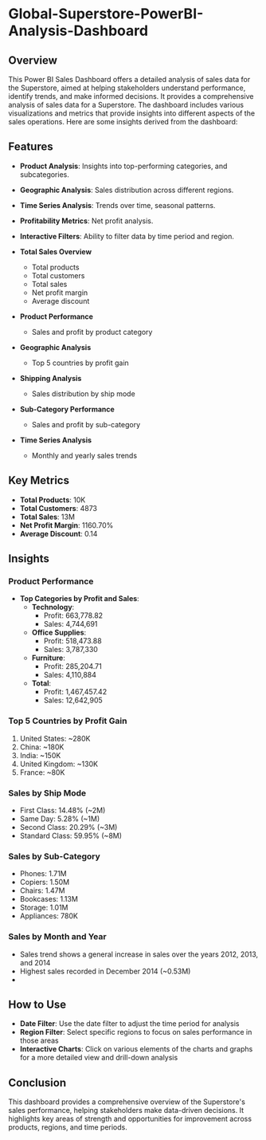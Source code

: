# Global-Superstore-PowerBI-Analysis-Dashboard


## Overview

This Power BI Sales Dashboard offers a detailed analysis of sales data for the Superstore, aimed at helping stakeholders understand performance, identify trends, and make informed decisions. It provides a comprehensive analysis of sales data for a Superstore. The dashboard includes various visualizations and metrics that provide insights into different aspects of the sales operations. Here are some insights derived from the dashboard:

## Features

- **Product Analysis**: Insights into top-performing categories, and subcategories.
- **Geographic Analysis**: Sales distribution across different regions.
- **Time Series Analysis**: Trends over time, seasonal patterns.
- **Profitability Metrics**: Net profit analysis.
- **Interactive Filters**: Ability to filter data by time period and region.


- **Total Sales Overview**
  - Total products
  - Total customers
  - Total sales
  - Net profit margin
  - Average discount
- **Product Performance**
  - Sales and profit by product category
- **Geographic Analysis**
  - Top 5 countries by profit gain
- **Shipping Analysis**
  - Sales distribution by ship mode
- **Sub-Category Performance**
  - Sales and profit by sub-category
- **Time Series Analysis**
  - Monthly and yearly sales trends

## Key Metrics

- **Total Products**: 10K
- **Total Customers**: 4873
- **Total Sales**: 13M
- **Net Profit Margin**: 1160.70%
- **Average Discount**: 0.14

## Insights

### Product Performance

- **Top Categories by Profit and Sales**:
  - **Technology**:
    - Profit: 663,778.82
    - Sales: 4,744,691
  - **Office Supplies**:
    - Profit: 518,473.88
    - Sales: 3,787,330
  - **Furniture**:
    - Profit: 285,204.71
    - Sales: 4,110,884
  - **Total**:
    - Profit: 1,467,457.42
    - Sales: 12,642,905

### Top 5 Countries by Profit Gain

1. United States: ~280K
2. China: ~180K
3. India: ~150K
4. United Kingdom: ~130K
5. France: ~80K

### Sales by Ship Mode

- First Class: 14.48% (~2M)
- Same Day: 5.28% (~1M)
- Second Class: 20.29% (~3M)
- Standard Class: 59.95% (~8M)

### Sales by Sub-Category

- Phones: 1.71M
- Copiers: 1.50M
- Chairs: 1.47M
- Bookcases: 1.13M
- Storage: 1.01M
- Appliances: 780K

### Sales by Month and Year

- Sales trend shows a general increase in sales over the years 2012, 2013, and 2014
- Highest sales recorded in December 2014 (~0.53M)
- 

## How to Use

- **Date Filter**: Use the date filter to adjust the time period for analysis
- **Region Filter**: Select specific regions to focus on sales performance in those areas
- **Interactive Charts**: Click on various elements of the charts and graphs for a more detailed view and drill-down analysis

## Conclusion

This dashboard provides a comprehensive overview of the Superstore's sales performance, helping stakeholders make data-driven decisions. It highlights key areas of strength and opportunities for improvement across products, regions, and time periods.
